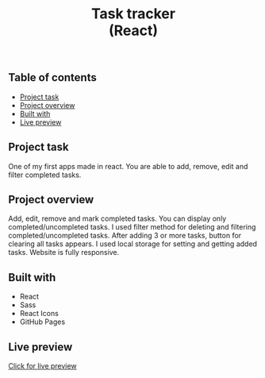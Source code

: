 <h1 align="center">
  Task tracker <br/> 
  (React)
</h1>
<br>

## Table of contents

- [Project task](#project-task)
- [Project overview](#project-overview)
- [Built with](#built-with)
- [Live preview](#live-preview)

## Project task

One of my first apps made in react. You are able to add, remove, edit and filter completed tasks.

## Project overview

Add, edit, remove and mark completed tasks. You can display only completed/uncompleted tasks. I used filter method for deleting and filtering completed/uncompleted tasks. After adding 3 or more tasks, button for clearing all tasks appears. I used local storage for setting and getting added tasks. Website is fully responsive.

## Built with

- React
- Sass
- React Icons
- GitHub Pages

## Live preview

[Click for live preview](https://jeko10.github.io/Task-tracker/)






